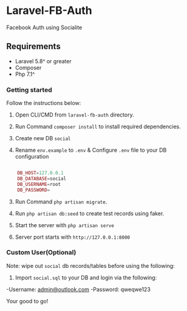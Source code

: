 # Laravel-FB-Auth
Facebook Auth using Socialite

## Requirements
- Laravel 5.8^ or greater
- Composer
- Php 7.1^


### Getting started
Follow the instructions below:

1. Open CLI/CMD from `laravel-fb-auth` directory.

2. Run Command `composer install` to install required dependencies.

3. Create new DB `social`


4. Rename `env.example` to `.env` & Configure `.env` file to your DB configuration

```php

	DB_HOST=127.0.0.1
	DB_DATABASE=social
	DB_USERNAME=root
	DB_PASSWORD=

```

3. Run Command `php artisan migrate`.

4. Run `php artisan db:seed` to create test records using faker.

5. Start the server with `php artisan serve`

6. Server port starts with `http://127.0.0.1:8000`


### Custom User(Optional)
Note: wipe out `social` db records/tables before using the following:


1. Import `social.sql` to your DB and login via the following:

-Username: admin@outlook.com
-Password: qweqwe123


Your good to go!
